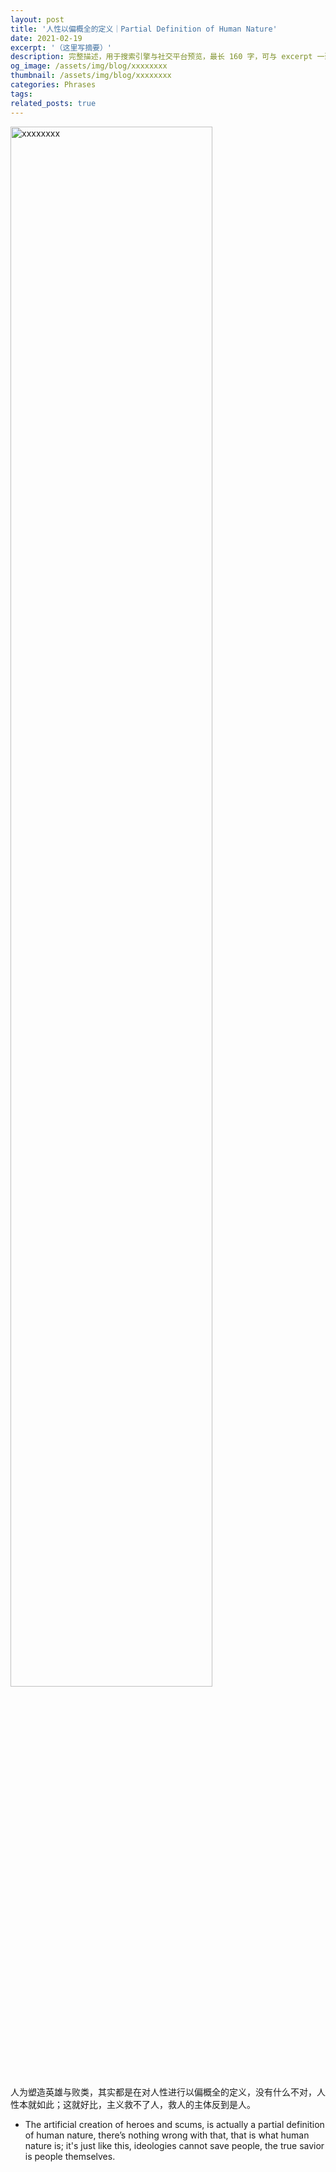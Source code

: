 ```yaml
---
layout: post
title: '人性以偏概全的定义｜Partial Definition of Human Nature'
date: 2021-02-19
excerpt: '（这里写摘要）'
description: 完整描述，用于搜索引擎与社交平台预览，最长 160 字，可与 excerpt 一致
og_image: /assets/img/blog/xxxxxxxx
thumbnail: /assets/img/blog/xxxxxxxx
categories: Phrases
tags: 
related_posts: true
---
```


<img src="/assets/img/blog/xxxxxxxx" style="width:80%;" alt="xxxxxxxx">

人为塑造英雄与败类，其实都是在对人性进行以偏概全的定义，没有什么不对，人性本就如此；这就好比，主义救不了人，救人的主体反到是人。

- The artificial creation of heroes and scums, is actually a partial definition of human nature, there’s nothing wrong with that, that is what human nature is; it's just like this, ideologies cannot save people, the true savior is people themselves.